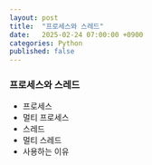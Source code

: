 ```yaml
---
layout: post
title:  "프로세스와 스레드"
date:   2025-02-24 07:00:00 +0900
categories: Python
published: false
---
```


### 프로세스와 스레드
- 프로세스
- 멀티 프로세스
- 스레드
- 멀티 스레드
- 사용하는 이유